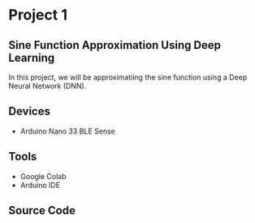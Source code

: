 # Project 1

## Sine Function Approximation Using Deep Learning
In this project, we will be approximatiing the sine function using a Deep Neural Network (DNN).

## Devices
- Arduino Nano 33 BLE Sense

## Tools
- Google Colab
- Arduino IDE
 
## Source Code
